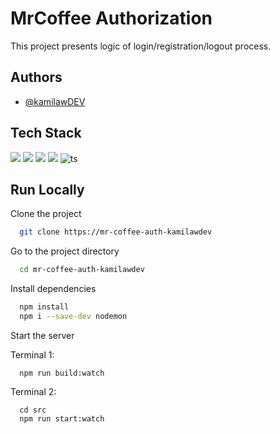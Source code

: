 # MrCoffee Authorization

This project presents logic of login/registration/logout process.

## Authors

- [@kamilawDEV](https://www.github.com/kamilawDEV)

## Tech Stack

![](https://img.shields.io/badge/HTML-239120?style=for-the-badge&logo=html5&logoColor=white)
![](https://img.shields.io/badge/CSS3-1572B6?style=for-the-badge&logo=css3&logoColor=white)
![](https://img.shields.io/badge/JavaScript-F7DF1E?style=for-the-badge&logo=javascript&logoColor=black)
![](https://img.shields.io/badge/express-js-brightgreen)
![ts](https://badgen.net/badge/-/TypeScript/blue?icon=typescript&label)

## Run Locally

Clone the project

```bash
  git clone https://mr-coffee-auth-kamilawdev
```

Go to the project directory

```bash
  cd mr-coffee-auth-kamilawdev
```

Install dependencies

```bash
  npm install
  npm i --save-dev nodemon
```

Start the server

Terminal 1:

```
  npm run build:watch
```

Terminal 2:

```
  cd src
  npm run start:watch
```
